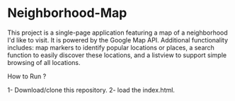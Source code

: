 # Neighborhood-Map
This project is a single-page application featuring a map of a neighborhood I'd like to visit. It is powered by the Google Map API. Additional functionality includes: map markers to identify popular locations or places, a search function to easily discover these locations, and a listview to support simple browsing of all locations.


How to Run ?

1- Download/clone this repository. 2- load the index.html.
